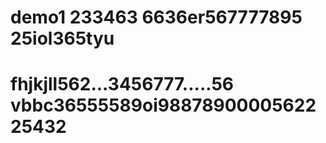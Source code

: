 # demo1 233463 6636er567777895 25iol365tyu
# fhjkjll562...3456777.....56 vbbc36555589oi9887890000562225432
